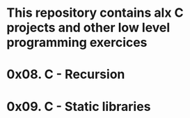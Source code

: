 # This repository contains alx C projects and other low level programming exercices
# 0x08. C - Recursion
# 0x09. C - Static libraries
